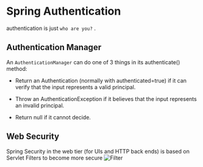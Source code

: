 # Spring Authentication
authentication is just `who are you?` .

## Authentication Manager
An `AuthenticationManager` can do one of 3 things in its authenticate() method:

- Return an Authentication (normally with authenticated=true) if it can verify that the input represents a valid principal.

- Throw an AuthenticationException if it believes that the input represents an invalid principal.

- Return null if it cannot decide.

## Web Security
Spring Security in the web tier (for UIs and HTTP back ends) is based on Servlet Filters to become more secure
![Filter](../assets/class16/filter.png)